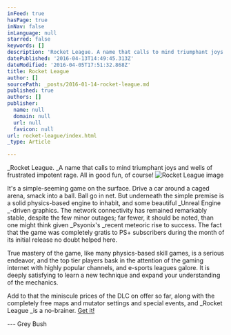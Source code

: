 ```yaml
---
inFeed: true
hasPage: true
inNav: false
inLanguage: null
starred: false
keywords: []
description: 'Rocket League. A name that calls to mind triumphant joys and wells of frustrated impotent rage. All in good fun, of course!'
datePublished: '2016-04-13T14:49:45.313Z'
dateModified: '2016-04-05T17:51:32.868Z'
title: Rocket League
author: []
sourcePath: _posts/2016-01-14-rocket-league.md
published: true
authors: []
publisher:
  name: null
  domain: null
  url: null
  favicon: null
url: rocket-league/index.html
_type: Article

---
```

_Rocket League. _A name that calls to mind triumphant joys and wells of frustrated impotent rage. All in good fun, of course!
![Rocket League image](https://s3-us-west-2.amazonaws.com/the-grid-img/p/7c946d47c432afe6432a45659c777eaa4ad669a6.jpg)

It's a simple-seeming game on the surface. Drive a car around a caged arena, smack into a ball. Ball go in net. But underneath the simple premise is a solid physics-based engine to inhabit, and some beautiful _Unreal Engine _-driven graphics. The network connectivity has remained remarkably stable, despite the few minor outages; far fewer, it should be noted, than one might think given _Psyonix's _recent meteoric rise to success. The fact that the game was completely gratis to PS+ subscribers during the month of its initial release no doubt helped here.

True mastery of the game, like many physics-based skill games, is a serious endeavor, and the top tier players bask in the attention of the gaming internet with highly popular channels, and e-sports leagues galore. It is deeply satisfying to learn a new technique and expand your understanding of the mechanics.

Add to that the miniscule prices of the DLC on offer so far, along with the completely free maps and mutator settings and special events, and _Rocket League _is a no-brainer. [Get it!][0]

--- Grey Bush

[0]: http://rocketleague.psyonix.com/